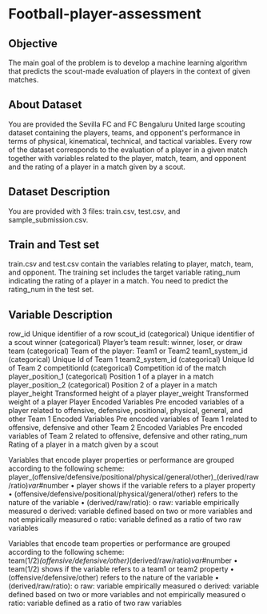 # Football-player-assessment

## Objective
The main goal of the problem is to develop a machine learning algorithm that predicts the scout-made evaluation of players in the context of given matches.


## About Dataset
You are provided the Sevilla FC and FC Bengaluru United large scouting dataset containing the players, teams, and opponent's performance in terms of physical, kinematical, technical, and tactical variables.
Every row of the dataset corresponds to the evaluation of a player in a given match together with variables related to the player, match, team, and opponent and the rating of a player in a match given by a scout.


## Dataset Description
You are provided with 3 files: train.csv, test.csv, and sample_submission.csv. 

## Train and Test set

train.csv and test.csv contain the variables relating to player, match, team, and opponent. The training set includes the target variable rating_num indicating the rating of a player in a match. You need to predict the rating_num in the test set.

## Variable	Description
row_id	Unique identifier of a row
scout_id (categorical)	Unique identifier of a scout
winner (categorical)	Player’s team result: winner, loser, or draw
team (categorical)	Team of the player: Team1 or Team2 
team1_system_id (categorical)	Unique Id of Team 1
team2_system_id (categorical)	Unique Id of Team 2
competitionId (categorical)	Competition id of the match
player_position_1 (categorical)	Position 1 of a player in a match
player_position_2 (categorical)	Position 2 of a player in a match
player_height	Transformed height of a player
player_weight	Transformed weight of a player
Player Encoded Variables	Pre encoded variables of a player related to offensive, defensive, positional, physical, general, and other
Team 1 Encoded Variables 	Pre encoded variables of Team 1 related to offensive, defensive and other 
Team 2 Encoded Variables 	Pre encoded variables of Team 2 related to offensive, defensive and other 
rating_num	Rating of a player in a match given by a scout

Variables that encode player properties or performance are grouped according to the following scheme:  
player_(offensive/defensive/positional/physical/general/other)_(derived/raw/ratio)_var_#number
•	player shows if the variable refers to a player property
•	(offensive/defensive/positional/physical/general/other) refers to the nature of the variable
•	(derived/raw/ratio):
o	raw: variable empirically measured
o	derived: variable defined based on two or more variables and not empirically measured
o	ratio: variable defined as a ratio of two raw variables

Variables that encode team properties or performance are grouped according to the following scheme:  
team(1/2)_(offensive/defensive/other)_(derived/raw/ratio)_var_#number
•	team(1/2) shows if the variable refers to a team1 or team2 property
•	(offensive/defensive/other) refers to the nature of the variable
•	(derived/raw/ratio):
o	raw: variable empirically measured
o	derived: variable defined based on two or more variables and not empirically measured
o	ratio: variable defined as a ratio of two raw variables
